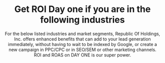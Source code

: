 ---
title: "Get ROI Day one if you are in the following industries"
subtitle: "For the below listed industries and market segments, Republic Of Holdings, Inc. offers enhanced benefits that can add to your lead generation immediately, without having to wait to be indexed by Google, or create a new campaign in PPC/CPC or in SEO/SEM or other marketing channels. 
<br>
ROI and ROAS on DAY ONE is our super power."
# meta description
description: "This is meta description"
draft: false
---